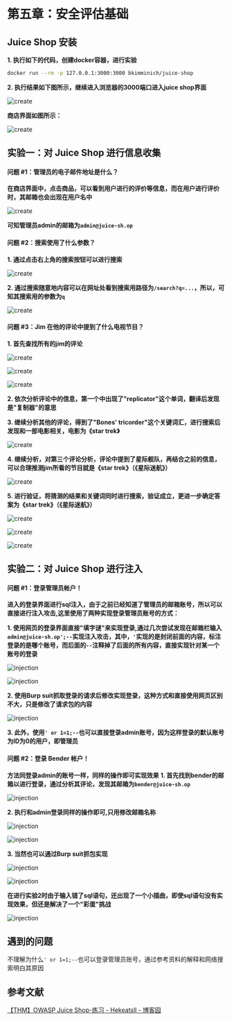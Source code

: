 # 第五章：安全评估基础
## Juice Shop 安装
**1. 执行如下的代码，创建docker容器，进行实验**

```bash
docker run --rm -p 127.0.0.1:3000:3000 bkimminich/juice-shop
```
**2. 执行结果如下图所示，继续进入浏览器的3000端口进入juice shop界面**

![create](./img_11/构建docker.png)

**商店界面如图所示：**

![create](./img_11/商店界面.png)

## 实验⼀：对 Juice Shop 进⾏信息收集
#### 问题 #1：管理员的电⼦邮件地址是什么？

**在商店界面中，点击商品，可以看到用户进行的评价等信息，而在用户进行评价时，其邮箱也会出现在用户名中**

![create](./img_11/exp1/admin.png)

**可知管理员admin的邮箱为`admin@juice-sh.op`**

#### 问题 #2：搜索使⽤了什么参数？

**1. 通过点击右上角的搜索按钮可以进行搜索**

![create](./img_11/exp1/search.png)

**2. 通过搜索随意地内容可以在网址处看到搜索用路径为`/search?q=...`，所以，可知其搜索用的参数为`q`**

![create](./img_11/exp1/search2.png)

#### 问题 #3：Jim 在他的评论中提到了什么电视节⽬？

**1. 首先查找所有的jim的评论**
   
![create](./img_11/exp1/电视节目1.png)

![create](./img_11/exp1/电视节目.png)

![create](./img_11/exp1/电视节目2.png)

**2. 依次分析评论中的信息，第一个中出现了"replicator"这个单词，翻译后发现是"复制器"的意思**


**3. 继续分析其他的评论，得到了"Bones' tricorder"这个关键词汇，进行搜索后发现和一部电影相关，电影为《star trek》**

![create](./img_11/exp1/电视节目0.0.png)


**4. 继续分析，对第三个评论分析，评论中提到了星际舰队，再结合之前的信息，可以合理推测jim所看的节目就是《star trek》（《星际迷航》）**

![create](./img_11/exp1/电视节目2.2.png)

**5. 进行验证，将猜测的结果和关键词同时进行搜索，验证成立，更进一步确定答案为《star trek》（《星际迷航》）**

![create](./img_11/exp1/电视节目3.png)

![create](./img_11/exp1/电视节目1.1.png)

![create](./img_11/exp1/电视节目1.2.png)

## 实验⼆：对 Juice Shop 进⾏注⼊
#### 问题 #1：登录管理员帐户！

**进入的登录界面进行sql注入，由于之前已经知道了管理员的邮箱账号，所以可以直接进行注入攻击,这里使用了两种实现登录管理员账号的方式：**

**1. 使用网页的登录界面直接"填字谜"来实现登录,通过几次尝试发现在邮箱栏输入`admin@juice-sh.op';--`实现注入攻击，其中，`'`实现的是封闭前面的内容，标注登录的是哪个账号，而后面的`--`注释掉了后面的所有内容，直接实现针对某一个账号的登录**

![injection](./img_11/exp2/admin000.png)

![injection](./img_11/exp2/admin1.png)


**2. 使用Burp suit抓取登录的请求后修改实现登录，这种方式和直接使用网页区别不大，只是修改了请求包的内容**
   
![injection](./img_11/exp2/admin0.png)

**3. 此外，使用`' or 1=1;--`也可以直接登录admin账号，因为这样登录的默认账号为ID为0的用户，即管理员**

#### 问题 #2：登录 Bender 帐户！
**方法同登录admin的账号一样，同样的操作即可实现效果**
**1. 首先找到bender的邮箱以进行登录，通过分析其评论，发现其邮箱为`bender@juice-sh.op`**

![injection](./img_11/exp2/bender.png)

**2. 执行和admin登录同样的操作即可,只用修改邮箱名称**

![injection](./img_11/exp2/bender000.png)

![injection](./img_11/exp2/bender0000.png)


**3. 当然也可以通过Burp suit抓包实现**

![injection](./img_11/exp2/bender2.png)

![injection](./img_11/exp2/bender1.png)

**在进行实验2时由于输入错了sql语句，还出现了一个小插曲，即使sql语句没有实现效果，但还是解决了一个"彩蛋"挑战**

![injection](./img_11/exp2/额外1.png)

## 遇到的问题
不理解为什么`' or 1=1;--`也可以登录管理员账号，通过参考资料的解释和网络搜索明白其原因
## 参考文献 
[【THM】OWASP Juice Shop-练习 - Hekeatsll - 博客园](https://www.cnblogs.com/Hekeats-L/p/16974832.html)